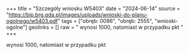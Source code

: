 +++
title = "Szczegóły wniosku W5403"
date = "2024-06-14"
source = "https://bip.brg.gda.pl/images/uploads/wnioski-do-planu-ogolnego/w5403.pdf"
tags = ["obręb: 0086", "obręb: 2555", "wnioski-ogolne"]
geolinks = []
raw = " wynosi 1000, natomiast w przypadku pkt "
+++

 wynosi 1000, natomiast w przypadku pkt 


